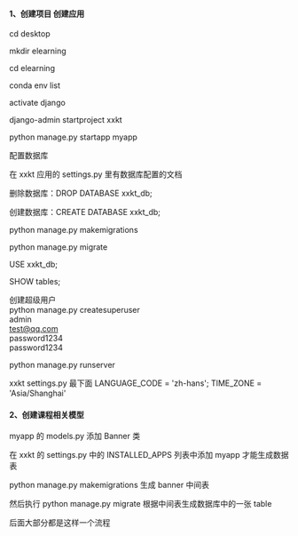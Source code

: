#### 1、创建项目 创建应用  
cd desktop  

mkdir elearning  

cd elearning  

conda env list  

activate django  

django-admin startproject xxkt  

python manage.py startapp myapp  

配置数据库  

在 xxkt 应用的 settings.py 里有数据库配置的文档  

删除数据库：DROP DATABASE xxkt_db;  

创建数据库：CREATE DATABASE xxkt_db;  

python manage.py makemigrations  

python manage.py migrate  

USE xxkt_db;  

SHOW tables;  

创建超级用户  
python manage.py createsuperuser  
admin  
test@qq.com  
password1234  
password1234  

python manage.py runserver  

xxkt settings.py 最下面 LANGUAGE_CODE = 'zh-hans'; TIME_ZONE = 'Asia/Shanghai'  


#### 2、创建课程相关模型  

myapp 的 models.py 添加 Banner 类  

在 xxkt 的 settings.py 中的 INSTALLED_APPS 列表中添加 myapp 才能生成数据表  

python manage.py makemigrations 生成 banner 中间表  

然后执行 python manage.py migrate 根据中间表生成数据库中的一张 table  

后面大部分都是这样一个流程  


